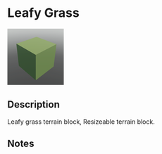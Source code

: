 # Leafy Grass

![Leafy Grass](../Cropped_Blocks/Terrain/Leafy_Grass.png)

## Description
<!-- Write a description for this block -->
Leafy grass terrain block, Resizeable terrain block.

## Notes
<!-- Any extra notes -->
